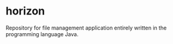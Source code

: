 horizon
=======

Repository for file management application entirely written in the programming language Java.
